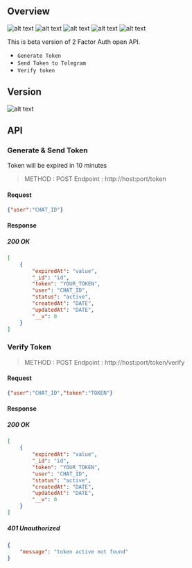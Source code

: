 ## Overview
![alt text](https://img.shields.io/badge/mongoose-5.9-blue)
![alt text](https://img.shields.io/badge/mongoDB-4.2-yellow)
![alt text](https://img.shields.io/badge/express-4.17-green)
![alt text](https://img.shields.io/badge/nodetelegrambotapi-0.1-red)
![alt text](https://img.shields.io/badge/momentjs-2.24-green)

This is beta version of 2 Factor Auth open API. 

* `Generate Token` 
* `Send Token to Telegram`
* `Verify token`


## Version

![alt text](https://img.shields.io/badge/ver-0.1-blue)

## API
### Generate & Send Token

Token will be expired in 10 minutes

> METHOD : POST
> Endpoint : http://host:port/token
#### Request
```json
{"user":"CHAT_ID"}
```
#### Response
##### 200 OK
```json
[
    {
        "expiredAt": "value",
        "_id": "id",
        "token": "YOUR_TOKEN",
        "user": "CHAT_ID",
        "status": "active",
        "createdAt": "DATE",
        "updatedAt": "DATE",
        "__v": 0
    }
]
```

### Verify Token
> METHOD : POST
> Endpoint : http://host:port/token/verify
#### Request
```json
{"user":"CHAT_ID","token":"TOKEN"}
```
#### Response
##### 200 OK
```json
[
    {
        "expiredAt": "value",
        "_id": "id",
        "token": "YOUR_TOKEN",
        "user": "CHAT_ID",
        "status": "active",
        "createdAt": "DATE",
        "updatedAt": "DATE",
        "__v": 0
    }
]
```
##### 401 Unauthorized
```json
{
    "message": "token active not found"
}
```
